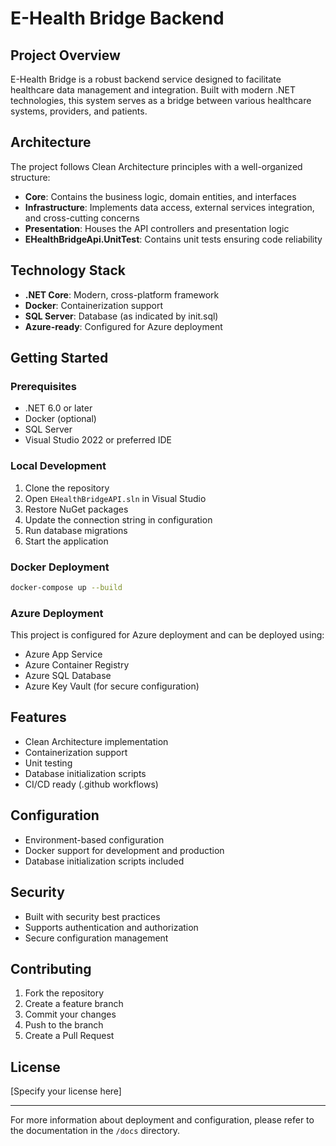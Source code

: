 # E-Health Bridge Backend

## Project Overview
E-Health Bridge is a robust backend service designed to facilitate healthcare data management and integration. Built with modern .NET technologies, this system serves as a bridge between various healthcare systems, providers, and patients.

## Architecture
The project follows Clean Architecture principles with a well-organized structure:

- **Core**: Contains the business logic, domain entities, and interfaces
- **Infrastructure**: Implements data access, external services integration, and cross-cutting concerns
- **Presentation**: Houses the API controllers and presentation logic
- **EHealthBridgeApi.UnitTest**: Contains unit tests ensuring code reliability

## Technology Stack
- **.NET Core**: Modern, cross-platform framework
- **Docker**: Containerization support
- **SQL Server**: Database (as indicated by init.sql)
- **Azure-ready**: Configured for Azure deployment

## Getting Started

### Prerequisites
- .NET 6.0 or later
- Docker (optional)
- SQL Server
- Visual Studio 2022 or preferred IDE

### Local Development
1. Clone the repository
2. Open `EHealthBridgeAPI.sln` in Visual Studio
3. Restore NuGet packages
4. Update the connection string in configuration
5. Run database migrations
6. Start the application

### Docker Deployment
```bash
docker-compose up --build
```

### Azure Deployment
This project is configured for Azure deployment and can be deployed using:
- Azure App Service
- Azure Container Registry
- Azure SQL Database
- Azure Key Vault (for secure configuration)

## Features
- Clean Architecture implementation
- Containerization support
- Unit testing
- Database initialization scripts
- CI/CD ready (.github workflows)

## Configuration
- Environment-based configuration
- Docker support for development and production
- Database initialization scripts included

## Security
- Built with security best practices
- Supports authentication and authorization
- Secure configuration management

## Contributing
1. Fork the repository
2. Create a feature branch
3. Commit your changes
4. Push to the branch
5. Create a Pull Request

## License
[Specify your license here]

---
For more information about deployment and configuration, please refer to the documentation in the `/docs` directory. 